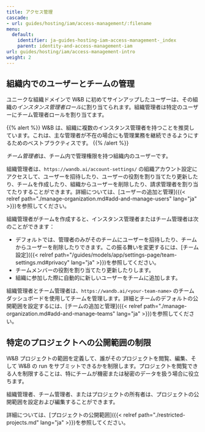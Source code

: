 ```yaml
---
title: アクセス管理
cascade:
- url: guides/hosting/iam/access-management/:filename
menu:
  default:
    identifier: ja-guides-hosting-iam-access-management-_index
    parent: identity-and-access-management-iam
url: guides/hosting/iam/access-management-intro
weight: 2
---
```


## 組織内でのユーザーとチームの管理

ユニークな組織ドメインで W&B に初めてサインアップしたユーザーは、その組織の*インスタンス管理者ロール*に割り当てられます。組織管理者は特定のユーザーにチーム管理者ロールを割り当てます。

{{% alert %}}
W&B は、組織に複数のインスタンス管理者を持つことを推奨しています。これは、主な管理者が不在の場合にも管理業務を継続できるようにするためのベストプラクティスです。
{{% /alert %}}

*チーム管理者*は、チーム内で管理権限を持つ組織内のユーザーです。

組織管理者は、`https://wandb.ai/account-settings/` の組織アカウント設定にアクセスして、ユーザーを招待したり、ユーザーの役割を割り当てたり更新したり、チームを作成したり、組織からユーザーを削除したり、請求管理者を割り当てたりすることができます。詳細については、[ユーザーの追加と管理]({{< relref path="./manage-organization.md#add-and-manage-users" lang="ja" >}})を参照してください。

組織管理者がチームを作成すると、インスタンス管理者またはチーム管理者は次のことができます：

- デフォルトでは、管理者のみがそのチームにユーザーを招待したり、チームからユーザーを削除したりできます。この振る舞いを変更するには、[チーム設定]({{< relref path="/guides/models/app/settings-page/team-settings.md#privacy" lang="ja" >}})を参照してください。
- チームメンバーの役割を割り当てたり更新したりします。
- 組織に参加した際に自動的に新しいユーザーをチームに追加します。

組織管理者とチーム管理者は、`https://wandb.ai/<your-team-name>` のチームダッシュボードを使用してチームを管理します。詳細とチームのデフォルトの公開範囲を設定するには、[チームの追加と管理]({{< relref path="./manage-organization.md#add-and-manage-teams" lang="ja" >}})を参照してください。

## 特定のプロジェクトへの公開範囲の制限

W&B プロジェクトの範囲を定義して、誰がそのプロジェクトを閲覧、編集、そして W&B の run をサブミットできるかを制限します。プロジェクトを閲覧できる人を制限することは、特にチームが機密または秘密のデータを扱う場合に役立ちます。

組織管理者、チーム管理者、またはプロジェクトの所有者は、プロジェクトの公開範囲を設定および編集することができます。

詳細については、[プロジェクトの公開範囲]({{< relref path="./restricted-projects.md" lang="ja" >}})を参照してください。